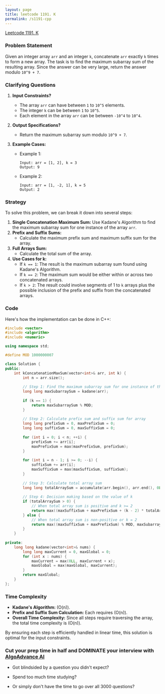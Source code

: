 ```yaml
---
layout: page
title: leetcode 1191. K
permalink: /s1191-cpp
---
```

[Leetcode 1191. K](https://algoadvance.github.io/algoadvance/l1191)
### Problem Statement

Given an integer array `arr` and an integer `k`, concatenate `arr` exactly `k` times to form a new array. The task is to find the maximum subarray sum of the resulting array. Since the answer can be very large, return the answer modulo `10^9 + 7`.

### Clarifying Questions
1. **Input Constraints?**
   - The array `arr` can have between `1` to `10^5` elements.
   - The integer `k` can be between `1` to `10^5`.
   - Each element in the array `arr` can be between `-10^4` to `10^4`.

2. **Output Specifications?**
   - Return the maximum subarray sum modulo `10^9 + 7`.

3. **Example Cases:**
   - Example 1:
     ```
     Input: arr = [1, 2], k = 3
     Output: 9
     ```
   - Example 2:
     ```
     Input: arr = [1, -2, 1], k = 5
     Output: 2
     ```

### Strategy

To solve this problem, we can break it down into several steps:

1. **Single Concatenation Maximum Sum:** Use Kadane's Algorithm to find the maximum subarray sum for one instance of the array `arr`.
2. **Prefix and Suffix Sums:**
   - Calculate the maximum prefix sum and maximum suffix sum for the array.
3. **Full Arrays Sum:**
   - Calculate the total sum of the array.
4. **Use Cases for k:**
   - If `k == 1`: The result is the maximum subarray sum found using Kadane's Algorithm.
   - If `k == 2`: The maximum sum would be either within or across two concatenated arrays.
   - If `k > 2`: The result could involve segments of 1 to `k` arrays plus the possible inclusion of the prefix and suffix from the concatenated arrays.

### Code

Here's how the implementation can be done in C++:

```cpp
#include <vector>
#include <algorithm>
#include <numeric>

using namespace std;

#define MOD 1000000007

class Solution {
public:
    int kConcatenationMaxSum(vector<int>& arr, int k) {
        int n = arr.size();
        
        // Step 1: Find the maximum subarray sum for one instance of the array using Kadane's algorithm
        long long maxSubarraySum = kadane(arr);
        
        if (k == 1) {
            return maxSubarraySum % MOD;
        }
        
        // Step 2: Calculate prefix sum and suffix sum for array
        long long prefixSum = 0, maxPrefixSum = 0;
        long long suffixSum = 0, maxSuffixSum = 0;
        
        for (int i = 0; i < n; ++i) {
            prefixSum += arr[i];
            maxPrefixSum = max(maxPrefixSum, prefixSum);
        }
        
        for (int i = n - 1; i >= 0; --i) {
            suffixSum += arr[i];
            maxSuffixSum = max(maxSuffixSum, suffixSum);
        }
        
        // Step 3: Calculate total array sum
        long long totalArraySum = accumulate(arr.begin(), arr.end(), 0LL);
        
        // Step 4: Decision making based on the value of k
        if (totalArraySum > 0) {
            // When total array sum is positive and k >= 2
            return max((maxSuffixSum + maxPrefixSum + (k - 2) * totalArraySum) % MOD, maxSubarraySum % MOD);
        } else {
            // When total array sum is non-positive or k = 2
            return max((maxSuffixSum + maxPrefixSum) % MOD, maxSubarraySum % MOD);
        }
    }
    
private:
    long long kadane(vector<int>& nums) {
        long long maxCurrent = 0, maxGlobal = 0;
        for (int x : nums) {
            maxCurrent = max(0LL, maxCurrent + x);
            maxGlobal = max(maxGlobal, maxCurrent);
        }
        return maxGlobal;
    }
};
```

### Time Complexity

- **Kadane's Algorithm:** \(O(n)\).
- **Prefix and Suffix Sum Calculation:** Each requires \(O(n)\).
- **Overall Time Complexity:** Since all steps require traversing the array, the total time complexity is \(O(n)\).

By ensuring each step is efficiently handled in linear time, this solution is optimal for the input constraints.


### Cut your prep time in half and DOMINATE your interview with [AlgoAdvance AI](https://algoAdvance.com)

- Got blindsided by a question you didn't expect?

- Spend too much time studying?

- Or simply don't have the time to go over all 3000 questions?

